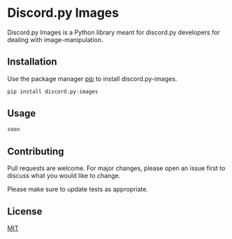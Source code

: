 # Discord.py Images

Discord.py Images is a Python library meant for discord.py developers for dealing with image-manipulation.

## Installation

Use the package manager [pip](https://pip.pypa.io/en/stable/) to install discord.py-images.

```bash
pip install discord.py-images
```

## Usage

```python
soon
```

## Contributing
Pull requests are welcome. For major changes, please open an issue first to discuss what you would like to change.

Please make sure to update tests as appropriate.

## License
[MIT](https://choosealicense.com/licenses/mit/)